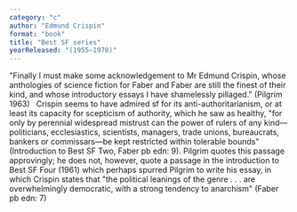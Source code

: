 ```yaml
---
category: "c"
author: "Edmund Crispin"
format: "book"
title: "Best SF series"
yearReleased: "(1955–1970)"
---
```

"Finally I must make some acknowledgement to Mr Edmund Crispin, whose anthologies of science fiction for Faber and Faber are still the finest of their kind, and whose introductory essays I have shamelessly pillaged." (Pilgrim 1963)
 
Crispin seems to have admired sf for its anti-authoritarianism, or at least its capacity for scepticism of authority, which he saw as healthy, "for only by perennial widespread mistrust can the power of rulers of any kind—politicians, ecclesiastics, scientists, managers, trade unions, bureaucrats, bankers or commissars—be kept restricted within tolerable bounds" (Introduction to Best SF Two, Faber pb edn: 9). Pilgrim quotes this passage approvingly; he does not, however, quote a passage in the introduction to Best SF Four (1961) which perhaps spurred Pilgrim to write his essay, in which Crispin states that "the political leanings of the genre . . . are overwhelmingly democratic, with a strong tendency to anarchism" (Faber pb edn: 7)
